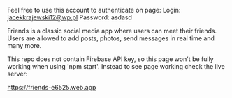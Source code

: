 Feel free to use this account to authenticate on page: Login: jacekkrajewski12@wp.pl Password: asdasd

Friends is a classic social media app where users can meet their
friends. Users are allowed to add posts, photos, send messages in
real time and many more.

This repo does not contain Firebase API key, so this page won't be fully working when using 'npm start'. Instead to see page working check the live server:

https://friends-e6525.web.app
